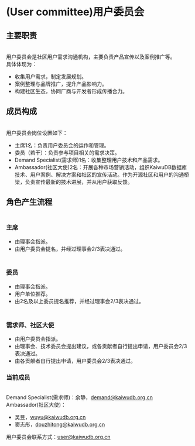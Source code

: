 # (User committee)用户委员会

## **主要职责**
<br>用户委员会是社区用户需求沟通机构，主要负责产品宣传以及案例推广等。
<br>具体体现为：
- 收集用户需求，制定发展规划。
- 案例整理与品牌推广，提升产品影响力。
- 构建社区生态，协同厂商与开发者形成传播合力。

## **成员构成**
<br>用户委员会岗位设置如下：
- 主席1名：负责用户委员会的运作和管理。
- 委员（若干）：负责参与项目相关的需求决策。
- Demand Specialist(需求师)1名：收集整理用户技术和产品需求。
- Ambassador(社区大使)2名：开展各种市场营销活动，组织KaiwuDB数据库技术、用户案例、解决方案和社区的宣传活动。作为开源社区和用户的沟通桥梁，负责宣传最新的技术进展，并从用户获取反馈。

## **角色产生流程**
### <br>主席

- 由理事会指派。
- 由用户委员会提名，并经过理事会2/3表决通过。

### <br>委员

- 由理事会指派。
- 用户单位推荐。
- 由2名及以上委员提名推荐，并经过理事会2/3表决通过。

### <br>需求师、社区大使

- 由用户委员会指派。
- 由理事会、技术委员会提出建议，或各贡献者自行提出申请，用户委员会2/3表决通过。
- 由各贡献者自行提出申请，用户委员会2/3表决通过。

### 当前成员
<br>Demand Specialist(需求师)：余静，demand@kaiwudb.org.cn
<br>Ambassador(社区大使)：

- 吴昱，wuyu@kaiwudb.org.cn
- 窦志彤，douzhitong@kaiwudb.org.cn


用户委员会联系方式：user@kaiwudb.org.cn